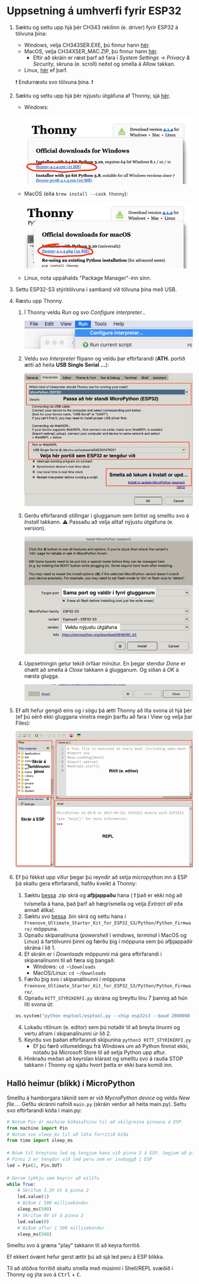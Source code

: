 # Uppsetning á umhverfi fyrir ESP32

1. Sæktu og settu upp hjá þér CH343 rekilinn (e. driver) fyrir ESP32 á tölvuna þína:
   - Windows, velja CH343SER.EXE, þú finnur hann [hér](https://www.wch-ic.com/downloads/CH343SER_EXE.html).
   - MacOS, velja CH34XSER_MAC.ZIP, þú finnur hann [hér](https://www.wch-ic.com/downloads/CH34XSER_MAC_ZIP.html).
      - Eftir að skráin er ræst þarf að fara í *System Settings -> Privacy & Security*, skruna (e. scroll) neðst og smella á Allow takkan. 
   - Linux, [hér](https://www.wch-ic.com/downloads/CH341SER_LINUX_ZIP.html) ef þarf.
    
   :exclamation: Endurræstu svo tölvuna þína. :exclamation:
1. Sæktu og settu upp hjá þér nýjustu útgáfuna af Thonny, sjá [hér](https://thonny.org).
   - Windows:
     
     ![Thonny Windows](../Myndir/thonny_win.png)
   - MacOS (eða `brew install --cask thonny`):
     
     ![Thonny MacOS](../Myndir/thonny_mac.png)
   - Linux, nota uppáhalds "Package Manager"-inn sinn.
1. Settu ESP32-S3 stýritölvuna í samband við tölvuna þína með USB.
1. Ræstu upp Thonny.
   1. Í Thonny veldu *Run* og svo *Configure interpreter...*
   
        ![thonny01](../Myndir/thonny_01.png)
   1. Veldu svo *Interpreter* flipann og veldu þar eftirfarandi (**ATH.** portið ætti að heita **USB Single Serial ...**):

        ![thonny02](../Myndir/thonny_02.png)
   1. Gerðu eftirfarandi stillingar í glugganum sem birtist og smelltu svo á *Install* takkann. :warning: Passaðu að velja alltaf nýjustu útgáfuna (e. version).

        ![thonny03](../Myndir/thonny_03.png)
   1. Uppsetningin getur tekið örfáar mínútur. En þegar stendur *Done* er óhætt að smella á *Close* takkann á glugganum. Og síðan á *OK* á næsta glugga.

        ![thonny04](../Myndir/thonny_04.png)
1. Ef allt hefur gengið eins og í sögu þá ætti Thonny að líta svona út hjá þér (ef þú sérð ekki gluggana vinstra megin þarftu að fara í View og velja þar Files):
   
    ![thonny05](../Myndir/thonny_05.png)
1. Ef þú fékkst upp villur þegar þú reyndir að setja micropython inn á ESP þá skaltu gera eftirfarandi, hafðu kveikt á Thonny:
   1. Sæktu [þessa](https://github.com/Freenove/Freenove_Ultimate_Starter_Kit_for_ESP32_S3/archive/refs/heads/main.zip) .zip skrá og **afþjappaðu** hana ( :exclamation: það er ekki nóg að tvísmella á hana, það þarf að hægrismella og velja *Extract all* eða annað álíka).
   2. Sæktu svo [þessa](https://micropython.org/resources/firmware/ESP32_GENERIC_S3-20231227-v1.22.0.bin) .bin skrá og settu hana í `Freenove_Ultimate_Starter_Kit_for_ESP32_S3/Python/Python_Firmware/` möppuna.
   3. Opnaðu skipanalínuna (*powershell* í windows, *terminal* í MacOS og Linux) á fartölvunni þinni og færðu þig í möppuna sem þú afþjappaðir skrána í lið 1.
     1. Ef skráin er í *Downloads* möppunni má gera eftirfarandi í skipanalínunni til að færa sig þangað: 
         - Windows: `cd ~\Downloads`
         - MacOS/Linux: `cd ~/Downloads`
     2. Færðu þig svo í skipanalínunni í möppuna `Freenove_Ultimate_Starter_Kit_for_ESP32_S3/Python/Python_Firmware/`.
     3. Opnaðu `ÞITT_STYRIKERFI.py` skrána og breyttu línu 7 þannig að hún líti svona út:
     ```python
     os.system("python esptool/esptool.py --chip esp32s3 --baud 2000000 write_flash -z 0 ESP32_GENERIC_S3-20231227-v1.22.0.bin")
     ```
     4. Lokaðu ritlinum (e. editor) sem þú notaðir til að breyta línunni og vertu áfram í skipanalínunni úr lið 2.
     5. Keyrðu svo þaðan eftirfarandi skipunina `python3 ÞITT_STYRIKERFI.py`
        - Ef þú færð villumeldingu frá Windows um að Python finnist ekki, notaðu þá Microsoft Store til að setja Python upp aftur.
     6. Hinkraðu meðan að keyrslan klárast og smelltu svo á rauða STOP takkann í Thonny og sjáðu hvort þetta er ekki bara komið inn.
## Halló heimur (blikk) í MicroPython

Smelltu á hamborgara táknið sem er við *MycroPython device* og veldu *New file...*. Gefðu skránni nafnið `main.py` (skráin verður að heita main.py). Settu svo eftirfarandi kóða í main.py:
```python
# Notum Pin úr machine kóðasafninu til að skilgreina pinnana á ESP. 
from machine import Pin
# Notum svo sleep_ms til að láta forritið bíða
from time import sleep_ms

# Búum til breytuna led og tengjum hana við pinna 2 á ESP. Segjum að pinninn sé úttakspinni
# Pinni 2 er tengdur við led peru sem er innbyggð í ESP
led = Pin(2, Pin.OUT)

# Gerum lykkju sem keyrir að eilífu
while True:
    # Skrifum 3.3V út á pinna 2
    led.value(1)
    # Bíðum í 500 millisekúndur
    sleep_ms(500)
    # Skrifum 0V út á pinna 2
    led.value(0)
    # Bíðum aftur í 500 millisekúndur
    sleep_ms(500)
```
Smelltu svo á græna "play" takkann til að keyra forritið.

Ef ekkert óvænt hefur gerst ættir þú að sjá led peru á ESP blikka.

Til að stöðva forritið skaltu smella með músinni í Shell/REPL svæðið í Thonny og ýta svo á <kbd>Ctrl</kbd> + <kbd>C</kbd>.
